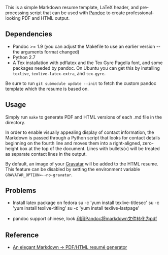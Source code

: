 This is a simple Markdown resume template, LaTeX header, and pre-processing
script that can be used with [Pandoc](http://johnmacfarlane.net/pandoc/) to
create professional-looking PDF and HTML output.

Dependencies
------------

* Pandoc >= 1.9 (you can adjust the Makefile to use an earlier version -- the
  arguments format changed)
* Python 2.7
* A Tex installation with pdflatex and the Tex Gyre Pagella font, and some
  packages needed by pandoc.  On Ubuntu you can get this by installing
  `texlive`, `texlive-latex-extra`, and `tex-gyre`.

Be sure to run `git submodule update --init` to fetch the custom pandoc
template which the resume is based on.

Usage
-----

Simply run `make` to generate PDF and HTML versions of each .md file in the
directory.

In order to enable visually appealing display of contact information, the
Markdown is passed through a Python script that looks for contact details
beginning on the fourth line and moves them into a right-aligned, zero-height
box at the top of the document.  Lines with bullets(•) will be treated as
separate contact lines in the output.

By default, an image of your [Gravatar](http://www.gravatar.com) will be added
to the HTML resume.  This feature can be disabled by setting the environment
variable `GRAVATAR_OPTION=--no-gravatar`.

Problems
-----
* Install latex package on fedora 
	su -c 'yum install texlive-titlesec'
	su -c 'yum install texlive-titling'
	su -c 'yum install texlive-lastpage'
  
* pandoc support chinese, look [利用Pandoc将markdown文件转化为pdf](http://blog.sina.com.cn/s/blog_5ee56d450101dah2.html)

Reference
------
+ [An elegant Markdown -> PDF/HTML resumé generator](https://github.com/mwhite/resume)
